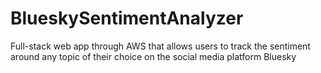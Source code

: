 # BlueskySentimentAnalyzer
Full-stack web app through AWS that allows users to track the sentiment around any topic of their choice on the social media platform Bluesky
